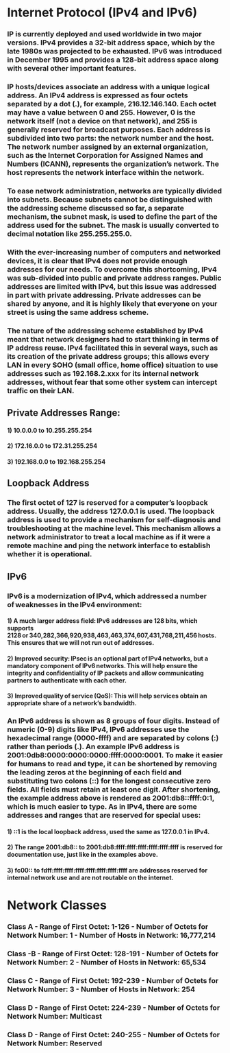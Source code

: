 # Internet Protocol (IPv4 and IPv6)

### IP is currently deployed and used worldwide in two major versions. IPv4 provides a 32-bit address space, which by the late 1980s was projected to be exhausted. IPv6 was introduced in December 1995 and provides a 128-bit address space along with several other important features. 

### IP hosts/devices associate an address with a unique logical address. An IPv4 address is expressed as four octets separated by a dot (.), for example, 216.12.146.140. Each octet may have a value between 0 and 255. However, 0 is the network itself (not a device on that network), and 255 is generally reserved for broadcast purposes. Each address is subdivided into two parts: the network number and the host. The network number assigned by an external organization, such as the Internet Corporation for Assigned Names and Numbers (ICANN), represents the organization’s network. The host represents the network interface within the network.  

### To ease network administration, networks are typically divided into subnets. Because subnets cannot be distinguished with the addressing scheme discussed so far, a separate mechanism, the subnet mask, is used to define the part of the address used for the subnet. The mask is usually converted to decimal notation like 255.255.255.0.  

### With the ever-increasing number of computers and networked devices, it is clear that IPv4 does not provide enough addresses for our needs. To overcome this shortcoming, IPv4 was sub-divided into public and private address ranges. Public addresses are limited with IPv4, but this issue was addressed in part with private addressing. Private addresses can be shared by anyone, and it is highly likely that everyone on your street is using the same address scheme.  

### The nature of the addressing scheme established by IPv4 meant that network designers had to start thinking in terms of IP address reuse. IPv4 facilitated this in several ways, such as its creation of the private address groups; this allows every LAN in every SOHO (small office, home office) situation to use addresses such as 192.168.2.xxx for its internal network addresses, without fear that some other system can intercept traffic on their LAN. 

## Private Addresses Range:

#### 1) 10.0.0.0 to 10.255.255.254 

#### 2) 172.16.0.0 to 172.31.255.254 

#### 3) 192.168.0.0 to 192.168.255.254

## Loopback Address

### The first octet of 127 is reserved for a computer’s loopback address. Usually, the address 127.0.0.1 is used. The loopback address is used to provide a mechanism for self-diagnosis and troubleshooting at the machine level. This mechanism allows a network administrator to treat a local machine as if it were a remote machine and ping the network interface to establish whether it is operational.

## IPv6

### IPv6 is a modernization of IPv4, which addressed a number of weaknesses in the IPv4 environment:

#### 1) A much larger address field: IPv6 addresses are 128 bits, which supports 2128 or 340,282,366,920,938,463,463,374,607,431,768,211,456 hosts. This ensures that we will not run out of addresses.

#### 2) Improved security: IPsec is an optional part of IPv4 networks, but a mandatory component of IPv6 networks. This will help ensure the integrity and confidentiality of IP packets and allow communicating partners to authenticate with each other.

#### 3) Improved quality of service (QoS): This will help services obtain an appropriate share of a network’s bandwidth.

### An IPv6 address is shown as 8 groups of four digits. Instead of numeric (0-9) digits like IPv4, IPv6 addresses use the hexadecimal range (0000-ffff) and are separated by colons (:) rather than periods (.). An example IPv6 address is 2001:0db8:0000:0000:0000:ffff:0000:0001. To make it easier for humans to read and type, it can be shortened by removing the leading zeros at the beginning of each field and substituting two colons (::) for the longest consecutive zero fields. All fields must retain at least one digit. After shortening, the example address above is rendered as 2001:db8::ffff:0:1, which is much easier to type. As in IPv4, there are some addresses and ranges that are reserved for special uses:

#### 1) ::1 is the local loopback address, used the same as 127.0.0.1 in IPv4.

#### 2) The range 2001:db8:: to 2001:db8:ffff:ffff:ffff:ffff:ffff:ffff is reserved for documentation use, just like in the examples above.

#### 3) fc00:: to fdff:ffff:ffff:ffff:ffff:ffff:ffff:ffff are addresses reserved for internal network use and are not routable on the internet.

# Network Classes

### Class A - Range of First Octet: 1-126 - Number of Octets for Network Number: 1  - Number of Hosts in Network: 16,777,214

### Class -B - Range of First Octet: 128-191 - Number of Octets for Network Number: 2  - Number of Hosts in Network: 65,534

### Class C - Range of First Octet: 192-239 - Number of Octets for Network Number: 3  - Number of Hosts in Network: 254

### Class D - Range of First Octet: 224-239 - Number of Octets for Network Number: Multicast

### Class D - Range of First Octet: 240-255 - Number of Octets for Network Number: Reserved
